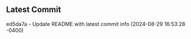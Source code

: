 
## Latest Commit
ed5da7a - Update README with latest commit info (2024-08-29 16:53:28 -0400) <Yunxi-Zhou>

